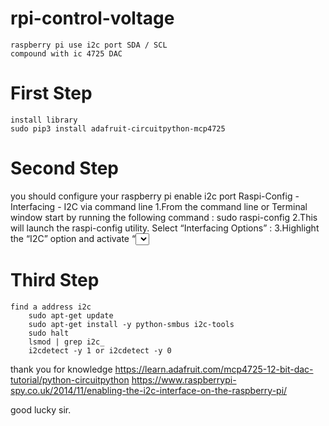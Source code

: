 # rpi-control-voltage
    raspberry pi use i2c port SDA / SCL
    compound with ic 4725 DAC 

# First Step
    install library 
    sudo pip3 install adafruit-circuitpython-mcp4725

# Second Step
you should configure your raspberry pi enable i2c port
    Raspi-Config - Interfacing - I2C via command line 
    1.From the command line or Terminal window start by running the following command :
    sudo raspi-config
    2.This will launch the raspi-config utility. Select “Interfacing Options” :
    3.Highlight the “I2C” option and activate “<Select>”.
    4.Highlight and activate “<Ok>” 
    5.Prompted to reboot highlight and activate “<Yes>”

# Third Step
    find a address i2c
        sudo apt-get update
        sudo apt-get install -y python-smbus i2c-tools
        sudo halt
        lsmod | grep i2c_
        i2cdetect -y 1 or i2cdetect -y 0

thank you for knowledge 
    https://learn.adafruit.com/mcp4725-12-bit-dac-tutorial/python-circuitpython
    https://www.raspberrypi-spy.co.uk/2014/11/enabling-the-i2c-interface-on-the-raspberry-pi/

good lucky sir. 